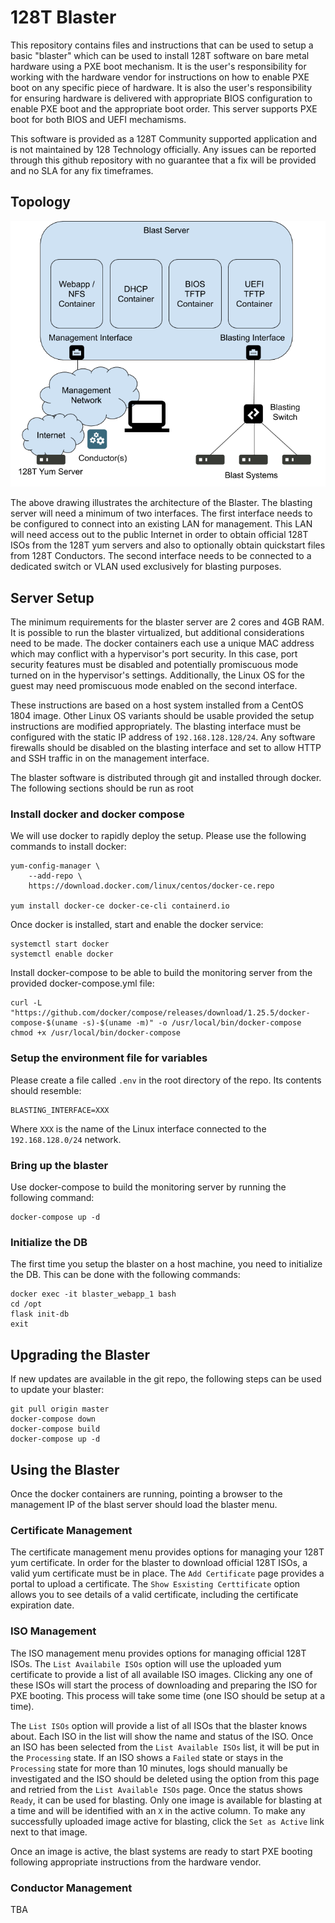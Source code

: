 # 128T Blaster #

This repository contains files and instructions that can be used to setup a basic "blaster" which can be used to install 128T software on bare metal hardware using a PXE boot mechanism.  It is the user's responsibility for working with the hardware vendor for instructions on how to enable PXE boot on any specific piece of hardware.  It is also the user's responsibility for ensuring hardware is delivered with appropriate BIOS configuration to enable PXE boot and the appropriate boot order.  This server supports PXE boot for both BIOS and UEFI mechamisms.

This software is provided as a 128T Community supported application and is not maintained by 128 Technology officially.  Any issues can be reported through this github repository with no guarantee that a fix will be provided and no SLA for any fix timeframes.

## Topology ##

![Blasting Architecture](./Blaster.png)

The above drawing illustrates the architecture of the Blaster.  The blasting server will need a minimum of two interfaces.  The first interface needs to be configured to connect into an existing LAN for management.  This LAN will need access out to the public Internet in order to obtain official 128T ISOs from the 128T yum servers and also to optionally obtain quickstart files from 128T Conductors.  The second interface needs to be connected to a dedicated switch or VLAN used exclusively for blasting purposes.

## Server Setup ##
The minimum requirements for the blaster server are 2 cores and 4GB RAM.  It is possible to run the blaster virtualized, but additional considerations need to be made.  The docker containers each use a unique MAC address which may conflict with a hypervisor's port security.  In this case, port security features must be disabled and potentially promiscuous mode turned on in the hypervisor's settings.  Additionally, the Linux OS for the guest may need promiscuous mode enabled on the second interface.

These instructions are based on a host system installed from a CentOS 1804 image.  Other Linux OS variants should be usable provided the setup instructions are modified appropriately.  The blasting interface must be configured with the static IP address of `192.168.128.128/24`.  Any software firewalls should be disabled on the blasting interface and set to allow HTTP and SSH traffic in on the management interface.

The blaster software is distributed through git and installed through docker.  The following sections should be run as root

### Install docker and docker compose ###
We will use docker to rapidly deploy the setup.  Please use the following commands to install docker:
```
yum-config-manager \
    --add-repo \
    https://download.docker.com/linux/centos/docker-ce.repo

yum install docker-ce docker-ce-cli containerd.io
```

Once docker is installed, start and enable the docker service:
```
systemctl start docker
systemctl enable docker
```

Install docker-compose to be able to build the monitoring server from the provided docker-compose.yml file:
```
curl -L "https://github.com/docker/compose/releases/download/1.25.5/docker-compose-$(uname -s)-$(uname -m)" -o /usr/local/bin/docker-compose
chmod +x /usr/local/bin/docker-compose
```

### Setup the environment file for variables  ###
Please create a file called `.env` in the root directory of the repo.  Its contents should resemble:
```
BLASTING_INTERFACE=XXX
```
Where `XXX` is the name of the Linux interface connected to the `192.168.128.0/24` network.

### Bring up the blaster ###
Use docker-compose to build the monitoring server by running the following command:
```
docker-compose up -d
```

### Initialize the DB ###
The first time you setup the blaster on a host machine, you need to initialize the DB.  This can be done with the following commands:
```
docker exec -it blaster_webapp_1 bash
cd /opt
flask init-db
exit
```

## Upgrading the Blaster ##
If new updates are available in the git repo, the following steps can be used to update your blaster:
```
git pull origin master
docker-compose down
docker-compose build
docker-compose up -d
```

## Using the Blaster ##
Once the docker containers are running, pointing a browser to the management IP of the blast server should load the blaster menu.

### Certificate Management ###
The certificate management menu provides options for managing your 128T yum certificate.  In order for the blaster to download official 128T ISOs, a valid yum certificate must be in place.  The `Add Certificate` page provides a portal to upload a certificate.  The `Show Esxisting Certtificate` option allows you to see details of a valid certificate, including the certificate expiration date.

### ISO Management ###
The ISO management menu provides options for managing official 128T ISOs.  The `List Availabile ISOs` option will use the uploaded yum certificate to provide a list of all available ISO images.  Clicking any one of these ISOs will start the process of downloading and preparing the ISO for PXE booting.  This process will take some time (one ISO should be setup at a time).

The `List ISOs` option will provide a list of all ISOs that the blaster knows about.  Each ISO in the list will show the name and status of the ISO.  Once an ISO has been selected from the `List Available ISOs` list, it will be put in the `Processing` state.  If an ISO shows a `Failed` state or stays in the `Processing` state for more than 10 minutes, logs should manually be investigated and the ISO should be deleted using the option from this page and retried from the `List Available ISOs` page.  Once the status shows `Ready`, it can be used for blasting.  Only one image is available for blasting at a time and will be identified with an `X` in the active column.  To make any successfully uploaded image active for blasting, click the `Set as Active` link next to that image.

Once an image is active, the blast systems are ready to start PXE booting following appropriate instructions from the hardware vendor.

### Conductor Management ###
TBA
